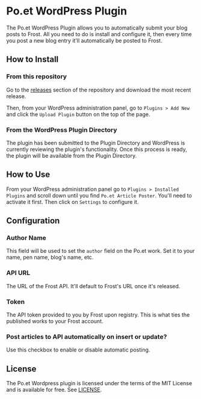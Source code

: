 # Po.et WordPress Plugin
The Po.et WordPress Plugin allows you to automatically submit your blog posts to Frost. All you need to do is install and configure it, then every time you post a new blog entry it'll automatically be posted to Frost.

## How to Install

### From this repository
Go to the [releases](https://github.com/poetapp/wordpress-plugin/releases) section of the repository and download the most recent release.

Then, from your WordPress administration panel, go to `Plugins > Add New` and click the `Upload Plugin` button on the top of the page.

### From the WordPress Plugin Directory
The plugin has been submitted to the Plugin Directory and WordPress is currently reviewing the plugin's functionality. Once this process is ready, the plugin will be available from the Plugin Directory. 

## How to Use
From your WordPress administration panel go to `Plugins > Installed Plugins` and scroll down until you find `Po.et Article Poster`. You'll need to activate it first. Then click on `Settings` to configure it.

## Configuration

### Author Name
This field will be used to set the `author` field on the Po.et work. Set it to your name, pen name, blog's name, etc.

### API URL
The URL of the Frost API. It'll default to Frost's URL once it's released.

### Token
The API token provided to you by Frost upon registry. This is what ties the published works to your Frost account.

### Post articles to API automatically on insert or update?	
Use this checkbox to enable or disable automatic posting.

## License

The Po.et Wordpress plugin is licensed under the terms of the MIT License and is available for free. See [LICENSE](LICENSE).

